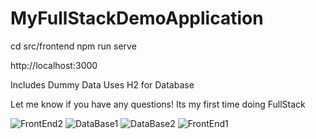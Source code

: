# MyFullStackDemoApplication


cd src/frontend 
npm run serve   

http://localhost:3000


Includes Dummy Data
Uses H2 for Database

Let me know if you have any questions!
Its my first time doing FullStack


![FrontEnd2](https://user-images.githubusercontent.com/79654863/178645898-06b763c9-c306-42cc-8cb4-73ad69282c7e.JPG)
![DataBase1](https://user-images.githubusercontent.com/79654863/178645900-ad4c74a4-023f-442f-bdf7-2da2c18cfa66.JPG)
![DataBase2](https://user-images.githubusercontent.com/79654863/178645902-aeb026ef-b342-4c4e-8a9b-5c683fb380d5.JPG)
![FrontEnd1](https://user-images.githubusercontent.com/79654863/178645904-c50af3fc-8866-4222-926e-3c6ee7beba29.JPG)
